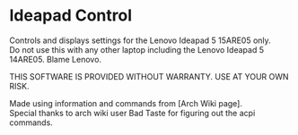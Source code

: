 # Ideapad Control
Controls and displays settings for the Lenovo Ideapad 5 15ARE05 only.  
Do not use this with any other laptop including the Lenovo Ideapad 5 14ARE05. Blame Lenovo.  

THIS SOFTWARE IS PROVIDED WITHOUT WARRANTY. USE AT YOUR OWN RISK.  

Made using information and commands from [Arch Wiki page].  
Special thanks to arch wiki user Bad Taste for figuring out the acpi commands.
